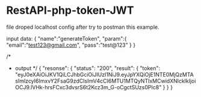# RestAPI-php-token-JWT

file droped localhost config after try to postman this example.

input data:
{
	"name":"generateToken",
	"param":{
		"email":"test123@gmail.com",
		"pass":"test@123"
	}
}

/*
* output
*/
{
    "resonse": {
        "status": "200",
        "result": {
            "token": "eyJ0eXAiOiJKV1QiLCJhbGciOiJIUzI1NiJ9.eyJpYXQiOjE1NTE0MjQzMTAsImlzcyI6ImxvY2FsaG9zdCIsImV4cCI6MTU1MTQyNTIxMCwidXNlcklkIjoiOCJ9.lVHk-hrsFCxc3dvsrS6t2Kcz3m_G-oCgctSUzs0PIc8"
        }
    }
}
